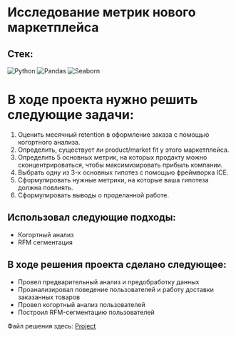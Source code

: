 # Исследование метрик нового маркетплейса
## Стек:
![Python](https://img.shields.io/badge/python-3670A0?style=for-the-badge&logo=python&logoColor=ffdd54)
![Pandas](https://img.shields.io/badge/pandas-%23150458.svg?style=for-the-badge&logo=pandas&logoColor=white)
![Seaborn](https://img.shields.io/badge/Seaborn-blue?logo=seaborn&logoColor=white&style=for-the-badge)

# В ходе проекта нужно решить следующие задачи:
1. Оценить месячный retention в оформление заказа с помощью когортного анализа.
2. Определить, существует ли product/market fit у этого маркетплейса.
3. Определить 5 основных метрик, на которых продакту можно сконцентрироваться, чтобы максимизировать прибыль компании.
4. Выбрать одну из 3-х основных гипотез с помощью фреймворка ICE.
5. Сформулировать нужные метрики, на которые ваша гипотеза должна повлиять.
6. Сформулировать выводы о проделанной работе.

## Использовал следующие подходы:
+ Когортный анализ
+ RFM сегментация

## В ходе решения проекта сделано следующее:
+ Провел предварительный анализ и предобработку данных
+ Проанализировал поведение пользователей и работу доставки заказанных товаров
+ Провел когортный анализ пользователей
+ Построил RFM-сегментацию пользователей

Файл решения здесь:
[Project](product_project.ipynb)
